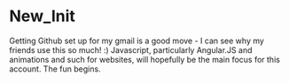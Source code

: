 # New_Init

Getting Github set up for my gmail is a good move - I can see why my friends use this so much! :)
Javascript, particularly Angular.JS and animations and such for websites, will hopefully be the main focus for this account.
The fun begins.
